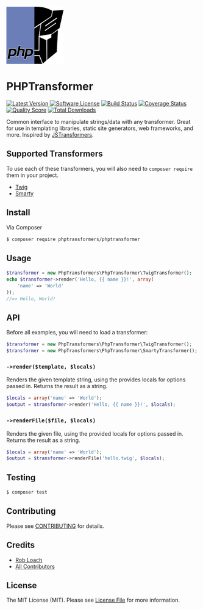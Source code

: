 [![PHPTransformer](logo.png)](#supported-transformers)
# PHPTransformer

[![Latest Version](https://img.shields.io/github/release/RobLoach/phptransformer.svg?style=flat-square)](https://github.com/RobLoach/phptransformer/releases)
[![Software License](https://img.shields.io/badge/license-MIT-brightgreen.svg?style=flat-square)](LICENSE.md)
[![Build Status](https://img.shields.io/travis/RobLoach/phptransformer/master.svg?style=flat-square)](https://travis-ci.org/RobLoach/phptransformer)
[![Coverage Status](https://img.shields.io/scrutinizer/coverage/g/RobLoach/phptransformer.svg?style=flat-square)](https://scrutinizer-ci.com/g/RobLoach/phptransformer/code-structure)
[![Quality Score](https://img.shields.io/scrutinizer/g/RobLoach/phptransformer.svg?style=flat-square)](https://scrutinizer-ci.com/g/RobLoach/phptransformer)
[![Total Downloads](https://img.shields.io/packagist/dt/RobLoach/phptransformers.svg?style=flat-square)](https://packagist.org/packages/RobLoach/phptransformer)

Common interface to manipulate strings/data with any transformer. Great for use in templating libraries, static site generators, web frameworks, and more. Inspired by [JSTransformers](http://github.com/jstransformers).

## Supported Transformers

To use each of these transformers, you will also need to `composer require` them in your project.

* [Twig](http://twig.sensiolabs.org)
* [Smarty](http://www.smarty.net)

## Install

Via Composer

``` bash
$ composer require phptransformers/phptransformer
```

## Usage

``` php
$transformer = new PhpTransformers\PhpTransformer\TwigTransformer();
echo $transformer->render('Hello, {{ name }}!', array(
	'name' => 'World'
));
//=> Hello, World!
```

## API

Before all examples, you will need to load a transformer:

``` php
$transformer = new PhpTransformers\PhpTransformer\TwigTransformer();
$transformer = new PhpTransformers\PhpTransformer\SmartyTransformer();
```

### `->render($template, $locals)`

Renders the given template string, using the provides locals for options passed
in. Returns the result as a string.

``` php
$locals = array('name' => 'World');
$output = $transformer->render('Hello, {{ name }}!', $locals);
```

### `->renderFile($file, $locals)`

Renders the given file, using the provided locals for options passed in.
Returns the result as a string.

``` php
$locals = array('name' => 'World');
$output = $transformer->renderFile('hello.twig', $locals);
```

## Testing

``` bash
$ composer test
```

## Contributing

Please see [CONTRIBUTING](CONTRIBUTING.md) for details.

## Credits

- [Rob Loach](https://github.com/RobLoach)
- [All Contributors](../../contributors)

## License

The MIT License (MIT). Please see [License File](LICENSE.md) for more information.
